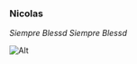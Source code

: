 ### Nicolas

*Siempre Blessd*
_Siempre Blessd_

![Alt](https://dealgoritmos.com/wp-content/uploads/2023/05/6d8841b6-9d24-457a-95c5-0d3de1d7bf5f.png)
<!---
usernicolasmaya/usernicolasmaya is a ✨ special ✨ repository because its `README.md` (this file) appears on your GitHub profile.
You can click the Preview link to take a look at your changes.
--->
